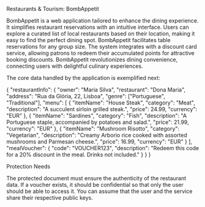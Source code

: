 Restaurants & Tourism: BombAppetit

BombAppetit is a web application tailored to enhance the dining experience. It simplifies restaurant reservations with an intuitive interface. Users can explore a curated list of local restaurants based on their location, making it easy to find the perfect dining spot. BombAppetit facilitates table reservations for any group size.
The system integrates with a discount card service, allowing patrons to redeem their accumulated points for attractive booking discounts. BombAppetit revolutionizes dining convenience, connecting users with delightful culinary experiences.

The core data handled by the application is exemplified next:

{
  "restaurantInfo": {
    "owner": "Maria Silva",
    "restaurant": "Dona Maria",
    "address": "Rua da Glória, 22, Lisboa",
    "genre": ["Portuguese", "Traditional"],
    "menu": [
      {
        "itemName": "House Steak",
        "category": "Meat",
        "description": "A succulent sirloin grilled steak.",
        "price": 24.99,
        "currency": "EUR"
      },
      {
        "itemName": "Sardines",
        "category": "Fish",
        "description": "A Portuguese staple, accompanied by potatoes and salad.",
        "price": 21.99,
        "currency": "EUR"
      },
      {
        "itemName": "Mushroom Risotto",
        "category": "Vegetarian",
        "description": "Creamy Arborio rice cooked with assorted mushrooms and Parmesan cheese.",
        "price": 16.99,
        "currency": "EUR"
      }
    ],
    "mealVoucher": {
      "code": "VOUCHER123",
      "description": "Redeem this code for a 20% discount in the meal. Drinks not included."
    }
  }
}

Protection Needs

The protected document must ensure the authenticity of the restaurant data. If a voucher exists, it should be confidential so that only the user should be able to access it.
You can assume that the user and the service share their respective public keys.